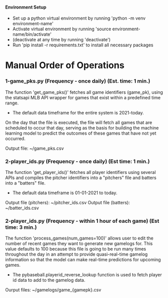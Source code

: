 #### Environment Setup
* Set up a python virtual environment by running 'python -m venv environment-name'
* Activate virtual environment by running 'source environment-name/bin/activate'
* (deactivate at any time by running 'deactivate')
* Run 'pip install -r requirements.txt'  to install all necessary packages


# Manual Order of Operations

### 1-game_pks.py    (Frequency - once daily)    (Est. time: 1 min.)

The function 'get_game_pks()' fetches all game identifiers (game_pk), using the statsapi MLB API wrapper for games that exist within a predefined time range. 
* The default data timeframe for the entire system is 2021-today.

On the day that the file is executed, the file will fetch all games that are scheduled to occur that day, serving as the basis for building the machine learning model to predict the outcomes of these games that have not yet occurred. 

Output file: ~/game_pks.csv


### 2-player_ids.py    (Frequency - once daily)    (Est time: 1 min.)

The function 'get_player_ids()' fetches all player identifiers using several APIs and compiles the pitcher identifiers into a "pitchers" file and batters into a "batters" file. 
* The default data timeframe is 01-01-2021 to today.

Output file (pitchers): ~/pitcher_ids.csv
Output file (batters): ~/batter_ids.csv

### 2-player_ids.py    (Frequency - within 1 hour of each game)    (Est time: 3 min.)

The function 'process_games(num_games=100)' allows user to edit the number of recent games they want to generate new gamelogs for. This value defaults to 100 because this file is going to be run many times throughout the day in an attempt to provide quasi-real-time gamelog information so that the model can make real-time predictions for upcoming games. 
* The pybaseball.playerid_reverse_lookup function is used to fetch player id data to add to the gamelog data.

Ourput files: ~/gamelogs/game_{gamepk}.csv
